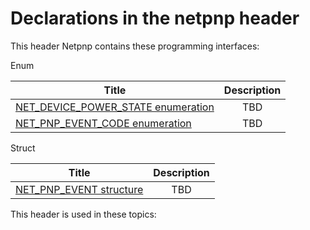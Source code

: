 # Declarations in the netpnp header
This header Netpnp contains these programming interfaces:

Enum

| Title        | Description    |
| ------------- |:-------------:|
| [NET_DEVICE_POWER_STATE enumeration](ne-netpnp--net-device-power-state.md) | TBD |
| [NET_PNP_EVENT_CODE enumeration](ne-netpnp--net-pnp-event-code.md) | TBD |
Struct

| Title        | Description    |
| ------------- |:-------------:|
| [NET_PNP_EVENT structure](ns-netpnp--net-pnp-event.md) | TBD |

This header is used in these topics:

